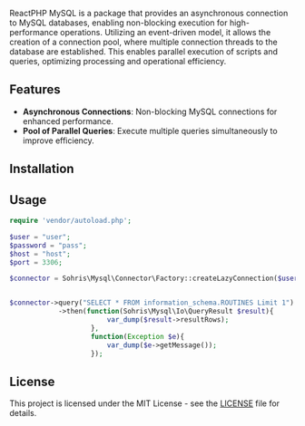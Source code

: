 
ReactPHP MySQL is a package that provides an asynchronous connection to MySQL databases, enabling non-blocking execution for high-performance operations. Utilizing an event-driven model, it allows the creation of a connection pool, where multiple connection threads to the database are established. This enables parallel execution of scripts and queries, optimizing processing and operational efficiency.

## Features

- **Asynchronous Connections**: Non-blocking MySQL connections for enhanced performance.
- **Pool of Parallel Queries**: Execute multiple queries simultaneously to improve efficiency.

## Installation



## Usage

```php
require 'vendor/autoload.php';

$user = "user";
$password = "pass";
$host = "host";
$port = 3306;

$connector = Sohris\Mysql\Connector\Factory::createLazyConnection($user, $password, $host, $port);


$connector->query("SELECT * FROM information_schema.ROUTINES Limit 1")
            ->then(function(Sohris\Mysql\Io\QueryResult $result){   
                        var_dump($result->resultRows);
                    },
                    function(Exception $e){
                        var_dump($e->getMessage());
                    });
```

## License

This project is licensed under the MIT License - see the [LICENSE](LICENSE) file for details.